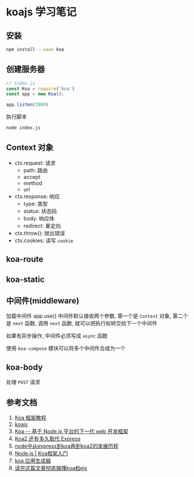 <!--
 * @Author: SilvesterChiao
 * @Date: 2020-05-26 11:16:52
 * @LastEditors: SilvesterChiao
 * @LastEditTime: 2020-09-25 14:11:21
-->

# koajs 学习笔记

## 安装

```bash
npm install --save koa
```

## 创建服务器

```js
// index.js
const Koa = require('koa')
const app = new Koa();

app.listen(3000)
```

执行脚本

```bash
node index.js
```

## Context 对象

- ctx.request: 请求
  - path: 路由
  - accept
  - method
  - url
- ctx.response: 响应
  - type: 类型
  - status: 状态码
  - body: 响应体
  - redirect: 重定向
- ctx.throw(): 抛出错误
- ctx.cookies: 读写 `cookie`

## koa-route

## koa-static

## 中间件(middleware)

加载中间件
app.use()
中间件默认接收两个参数, 第一个是 `Context` 对象, 第二个是 `next` 函数, 调用 `next` 函数, 就可以把执行权转交给下一个中间件

如果有异步操作, 中间件必须写成 `async` 函数

使用 `koa-compose` 模块可以将多个中间件合成为一个

## koa-body

处理 `POST` 请求

## 参考文档

1. [Koa 框架教程](http://www.ruanyifeng.com/blog/2017/08/koa.html?from=groupmessage)
1. [koajs](https://github.com/koajs/koa)
1. [Koa -- 基于 Node.js 平台的下一代 web 开发框架](https://koa.bootcss.com/)
1. [Koa2 还有多久取代 Express](https://www.jianshu.com/p/63f430596cb8)
1. [node中从express到koa再到koa2的发展历程](https://www.cnblogs.com/fqh123/p/11032446.html)
1. [Node.js | Koa框架入门](https://www.jianshu.com/p/8116874f659b)
1. [koa 应用生成器](https://www.itying.com/koa/start-generator.html)
1. [读完这篇文章彻底搞懂koa和ejs](https://zhuanlan.zhihu.com/p/100558851)
